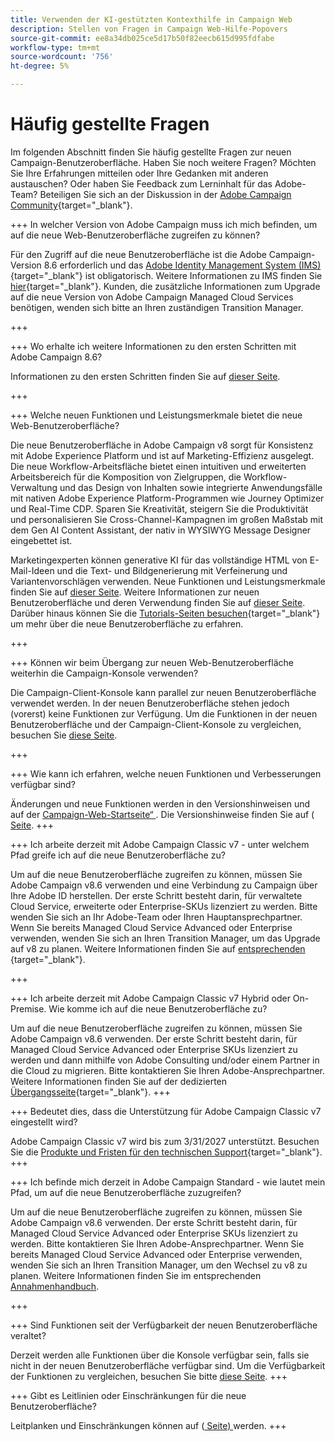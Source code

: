 ```yaml
---
title: Verwenden der KI-gestützten Kontexthilfe in Campaign Web
description: Stellen von Fragen in Campaign Web-Hilfe-Popovers
source-git-commit: ee8a34db025ce5d17b50f82eecb615d995fdfabe
workflow-type: tm+mt
source-wordcount: '756'
ht-degree: 5%

---
```



# Häufig gestellte Fragen

Im folgenden Abschnitt finden Sie häufig gestellte Fragen zur neuen Campaign-Benutzeroberfläche. Haben Sie noch weitere Fragen? Möchten Sie Ihre Erfahrungen mitteilen oder Ihre Gedanken mit anderen austauschen? Oder haben Sie Feedback zum Lerninhalt für das Adobe-Team? Beteiligen Sie sich an der Diskussion in der [Adobe Campaign Community](https://experienceleaguecommunities.adobe.com/t5/adobe-campaign-classic-v7/ct-p/adobe-campaign-classic-community){target="_blank"}.


+++ In welcher Version von Adobe Campaign muss ich mich befinden, um auf die neue Web-Benutzeroberfläche zugreifen zu können?

Für den Zugriff auf die neue Benutzeroberfläche ist die Adobe Campaign-Version 8.6 erforderlich und das [Adobe Identity Management System (IMS)](https://helpx.adobe.com/de/enterprise/using/identity.html){target="_blank"} ist obligatorisch. Weitere Informationen zu IMS finden Sie [hier](https://experienceleague.adobe.com/en/docs/campaign/technotes-ac/tn-new/migrate-users-to-ims){target="_blank"}. Kunden, die zusätzliche Informationen zum Upgrade auf die neue Version von Adobe Campaign Managed Cloud Services benötigen, wenden sich bitte an Ihren zuständigen Transition Manager.

+++

+++ Wo erhalte ich weitere Informationen zu den ersten Schritten mit Adobe Campaign 8.6?

Informationen zu den ersten Schritten finden Sie auf [dieser Seite](../get-started/get-started.md).

+++

+++ Welche neuen Funktionen und Leistungsmerkmale bietet die neue Web-Benutzeroberfläche?

Die neue Benutzeroberfläche in Adobe Campaign v8 sorgt für Konsistenz mit Adobe Experience Platform und ist auf Marketing-Effizienz ausgelegt. Die neue Workflow-Arbeitsfläche bietet einen intuitiven und erweiterten Arbeitsbereich für die Komposition von Zielgruppen, die Workflow-Verwaltung und das Design von Inhalten sowie integrierte Anwendungsfälle mit nativen Adobe Experience Platform-Programmen wie Journey Optimizer und Real-Time CDP.  Sparen Sie Kreativität, steigern Sie die Produktivität und personalisieren Sie Cross-Channel-Kampagnen im großen Maßstab mit dem Gen AI Content Assistant, der nativ in WYSIWYG Message Designer eingebettet ist.

Marketingexperten können generative KI für das vollständige HTML von E-Mail-Ideen und die Text- und Bildgenerierung mit Verfeinerung und Variantenvorschlägen verwenden.  Neue Funktionen und Leistungsmerkmale finden Sie auf [dieser Seite](../rn/whats-new.md). Weitere Informationen zur neuen Benutzeroberfläche und deren Verwendung finden Sie auf [dieser Seite](../get-started/user-interface.md). Darüber hinaus können Sie die [Tutorials-Seiten besuchen](https://experienceleague.adobe.com/en/docs/campaign-web-learn/tutorials/overview){target="_blank"} um mehr über die neue Benutzeroberfläche zu erfahren.

+++

+++  Können wir beim Übergang zur neuen Web-Benutzeroberfläche weiterhin die Campaign-Konsole verwenden?

Die Campaign-Client-Konsole kann parallel zur neuen Benutzeroberfläche verwendet werden. In der neuen Benutzeroberfläche stehen jedoch (vorerst) keine Funktionen zur Verfügung. Um die Funktionen in der neuen Benutzeroberfläche und der Campaign-Client-Konsole zu vergleichen, besuchen Sie [diese Seite](../get-started/capability-matrix.md).

+++

+++ Wie kann ich erfahren, welche neuen Funktionen und Verbesserungen verfügbar sind?

Änderungen und neue Funktionen werden in den Versionshinweisen und auf der [Campaign-Web-Startseite“ ](../get-started/user-interface.md#user-interface-home). Die Versionshinweise finden Sie auf ([ Seite](../rn/release-notes.md).
+++


+++  Ich arbeite derzeit mit Adobe Campaign Classic v7 - unter welchem Pfad greife ich auf die neue Benutzeroberfläche zu?

Um auf die neue Benutzeroberfläche zugreifen zu können, müssen Sie Adobe Campaign v8.6 verwenden und eine Verbindung zu Campaign über Ihre Adobe ID herstellen. Der erste Schritt besteht darin, für verwaltete Cloud Service, erweiterte oder Enterprise-SKUs lizenziert zu werden. Bitte wenden Sie sich an Ihr Adobe-Team oder Ihren Hauptansprechpartner. Wenn Sie bereits Managed Cloud Service Advanced oder Enterprise verwenden, wenden Sie sich an Ihren Transition Manager, um das Upgrade auf v8 zu planen. Weitere Informationen finden Sie auf [ entsprechenden ](https://experienceleague.adobe.com/en/docs/campaign/campaign-v8/new/v7-to-v8){target="_blank"}.

+++

+++  Ich arbeite derzeit mit Adobe Campaign Classic v7 Hybrid oder On-Premise. Wie komme ich auf die neue Benutzeroberfläche zu?

Um auf die neue Benutzeroberfläche zugreifen zu können, müssen Sie Adobe Campaign v8.6 verwenden. Der erste Schritt besteht darin, für Managed Cloud Service Advanced oder Enterprise SKUs lizenziert zu werden und dann mithilfe von Adobe Consulting und/oder einem Partner in die Cloud zu migrieren. Bitte kontaktieren Sie Ihren Adobe-Ansprechpartner. Weitere Informationen finden Sie auf der dedizierten [Übergangsseite](https://experienceleague.adobe.com/en/docs/campaign/campaign-v8/new/v7-to-v8){target="_blank"}.
+++

+++ Bedeutet dies, dass die Unterstützung für Adobe Campaign Classic v7 eingestellt wird?

Adobe Campaign Classic v7 wird bis zum 3/31/2027 unterstützt. Besuchen Sie die [Produkte und Fristen für den technischen Support](https://helpx.adobe.com/support/programs/eol-matrix.html){target="_blank"}.
+++

+++ Ich befinde mich derzeit in Adobe Campaign Standard - wie lautet mein Pfad, um auf die neue Benutzeroberfläche zuzugreifen?

Um auf die neue Benutzeroberfläche zugreifen zu können, müssen Sie Adobe Campaign v8.6 verwenden. Der erste Schritt besteht darin, für Managed Cloud Service Advanced oder Enterprise SKUs lizenziert zu werden. Bitte kontaktieren Sie Ihren Adobe-Ansprechpartner. Wenn Sie bereits Managed Cloud Service Advanced oder Enterprise verwenden, wenden Sie sich an Ihren Transition Manager, um den Wechsel zu v8 zu planen. Weitere Informationen finden Sie im entsprechenden [Annahmenhandbuch](../../adoption/home.md).

+++


+++ Sind Funktionen seit der Verfügbarkeit der neuen Benutzeroberfläche veraltet?

Derzeit werden alle Funktionen über die Konsole verfügbar sein, falls sie nicht in der neuen Benutzeroberfläche verfügbar sind. Um die Verfügbarkeit der Funktionen zu vergleichen, besuchen Sie bitte [diese Seite](../get-started/capability-matrix.md).
+++


+++ Gibt es Leitlinien oder Einschränkungen für die neue Benutzeroberfläche?

Leitplanken und Einschränkungen können auf ([ Seite) ](../get-started/guardrails.md) werden.
+++
